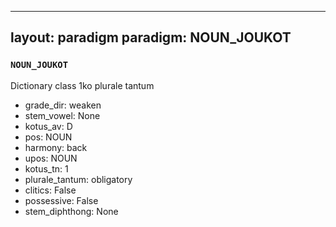 
---
layout: paradigm
paradigm: NOUN_JOUKOT
---
### ` NOUN_JOUKOT `

Dictionary class 1ko plurale tantum
* grade_dir: weaken
* stem_vowel: None
* kotus_av: D
* pos: NOUN
* harmony: back
* upos: NOUN
* kotus_tn: 1
* plurale_tantum: obligatory
* clitics: False
* possessive: False
* stem_diphthong: None
